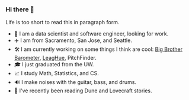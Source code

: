 ### Hi there 👋

Life is too short to read this in paragraph form.

- 💼 I am a data scientist and software engineer, looking for work.
- ✈️ I am from Sacramento, San Jose, and Seattle.
- 🛠️ I am currently working on some things I think are cool: [Big Brother Barometer](https://github.com/vermarish/docs-BBBarometer), [LeagHue](https://github.com/vermarish/LeagHue), PitchFinder.
- 🎓 I just graduated from the UW.
- 📈 I study Math, Statistics, and CS.
- 🔊 I make noises with the guitar, bass, and drums.
- 📕 I've recently been reading Dune and Lovecraft stories.
